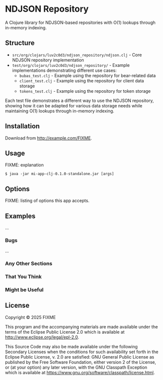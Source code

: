 # NDJSON Repository

A Clojure library for NDJSON-based repositories with O(1) lookups through in-memory indexing.

## Structure

- `src/org/clojars/luv2c0d3/ndjson_repository/ndjson.clj` - Core NDJSON repository implementation
- `test/org/clojars/luv2c0d3/ndjson_repository/` - Example implementations demonstrating different use cases:
  - `bubas_test.clj` - Example using the repository for bear-related data
  - `client_test.clj` - Example using the repository for client data storage
  - `tokens_test.clj` - Example using the repository for token storage

Each test file demonstrates a different way to use the NDJSON repository, showing how it can be adapted for various data storage needs while maintaining O(1) lookups through in-memory indexing.

## Installation

Download from http://example.com/FIXME.

## Usage

FIXME: explanation

    $ java -jar mi-app-clj-0.1.0-standalone.jar [args]

## Options

FIXME: listing of options this app accepts.

## Examples

...

### Bugs

...

### Any Other Sections
### That You Think
### Might be Useful

## License

Copyright © 2025 FIXME

This program and the accompanying materials are made available under the
terms of the Eclipse Public License 2.0 which is available at
http://www.eclipse.org/legal/epl-2.0.

This Source Code may also be made available under the following Secondary
Licenses when the conditions for such availability set forth in the Eclipse
Public License, v. 2.0 are satisfied: GNU General Public License as published by
the Free Software Foundation, either version 2 of the License, or (at your
option) any later version, with the GNU Classpath Exception which is available
at https://www.gnu.org/software/classpath/license.html.
